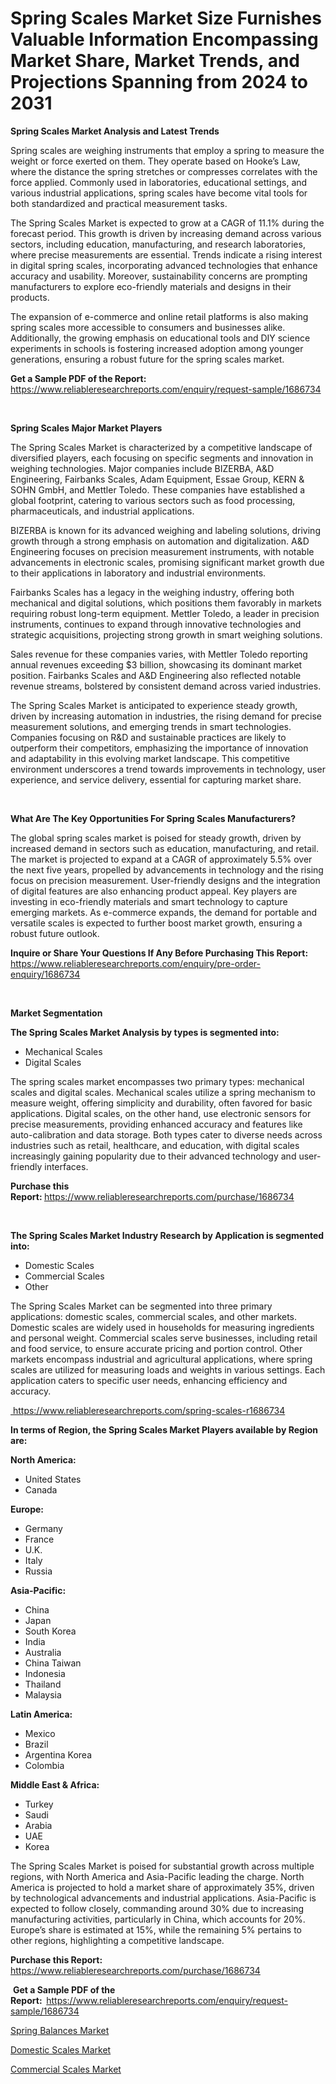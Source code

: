 <p><h1>Spring Scales Market Size Furnishes Valuable Information Encompassing Market Share, Market Trends, and Projections Spanning from 2024 to 2031</h1></p><p><strong>Spring Scales Market Analysis and Latest Trends</strong></p>
<p><p>Spring scales are weighing instruments that employ a spring to measure the weight or force exerted on them. They operate based on Hooke’s Law, where the distance the spring stretches or compresses correlates with the force applied. Commonly used in laboratories, educational settings, and various industrial applications, spring scales have become vital tools for both standardized and practical measurement tasks.</p><p>The Spring Scales Market is expected to grow at a CAGR of 11.1% during the forecast period. This growth is driven by increasing demand across various sectors, including education, manufacturing, and research laboratories, where precise measurements are essential. Trends indicate a rising interest in digital spring scales, incorporating advanced technologies that enhance accuracy and usability. Moreover, sustainability concerns are prompting manufacturers to explore eco-friendly materials and designs in their products. </p><p>The expansion of e-commerce and online retail platforms is also making spring scales more accessible to consumers and businesses alike. Additionally, the growing emphasis on educational tools and DIY science experiments in schools is fostering increased adoption among younger generations, ensuring a robust future for the spring scales market.</p></p>
<p><strong>Get a Sample PDF of the Report:&nbsp;</strong> <a href="https://www.reliableresearchreports.com/enquiry/request-sample/1686734?utm_campaign=40&utm_medium=2&utm_source=Github&utm_content=ia&utm_term=31122024&utm_id=spring-scales">https://www.reliableresearchreports.com/enquiry/request-sample/1686734</a></p>
<p>&nbsp;</p>
<p><strong>Spring Scales Major Market Players</strong></p>
<p><p>The Spring Scales Market is characterized by a competitive landscape of diversified players, each focusing on specific segments and innovation in weighing technologies. Major companies include BIZERBA, A&D Engineering, Fairbanks Scales, Adam Equipment, Essae Group, KERN & SOHN GmbH, and Mettler Toledo. These companies have established a global footprint, catering to various sectors such as food processing, pharmaceuticals, and industrial applications.</p><p>BIZERBA is known for its advanced weighing and labeling solutions, driving growth through a strong emphasis on automation and digitalization. A&D Engineering focuses on precision measurement instruments, with notable advancements in electronic scales, promising significant market growth due to their applications in laboratory and industrial environments.</p><p>Fairbanks Scales has a legacy in the weighing industry, offering both mechanical and digital solutions, which positions them favorably in markets requiring robust long-term equipment. Mettler Toledo, a leader in precision instruments, continues to expand through innovative technologies and strategic acquisitions, projecting strong growth in smart weighing solutions.</p><p>Sales revenue for these companies varies, with Mettler Toledo reporting annual revenues exceeding $3 billion, showcasing its dominant market position. Fairbanks Scales and A&D Engineering also reflected notable revenue streams, bolstered by consistent demand across varied industries.</p><p>The Spring Scales Market is anticipated to experience steady growth, driven by increasing automation in industries, the rising demand for precise measurement solutions, and emerging trends in smart technologies. Companies focusing on R&D and sustainable practices are likely to outperform their competitors, emphasizing the importance of innovation and adaptability in this evolving market landscape. This competitive environment underscores a trend towards improvements in technology, user experience, and service delivery, essential for capturing market share.</p></p>
<p>&nbsp;</p>
<p><strong>What Are The Key Opportunities For Spring Scales Manufacturers?</strong></p>
<p><p>The global spring scales market is poised for steady growth, driven by increased demand in sectors such as education, manufacturing, and retail. The market is projected to expand at a CAGR of approximately 5.5% over the next five years, propelled by advancements in technology and the rising focus on precision measurement. User-friendly designs and the integration of digital features are also enhancing product appeal. Key players are investing in eco-friendly materials and smart technology to capture emerging markets. As e-commerce expands, the demand for portable and versatile scales is expected to further boost market growth, ensuring a robust future outlook.</p></p>
<p><strong>Inquire or Share Your Questions If Any Before Purchasing This Report:</strong> <a href="https://www.reliableresearchreports.com/enquiry/pre-order-enquiry/1686734?utm_campaign=40&utm_medium=2&utm_source=Github&utm_content=ia&utm_term=31122024&utm_id=spring-scales">https://www.reliableresearchreports.com/enquiry/pre-order-enquiry/1686734</a></p>
<p>&nbsp;</p>
<p><strong>Market Segmentation</strong></p>
<p><strong>The Spring Scales Market Analysis by types is segmented into:</strong></p>
<p><ul><li>Mechanical Scales</li><li>Digital Scales</li></ul></p>
<p><p>The spring scales market encompasses two primary types: mechanical scales and digital scales. Mechanical scales utilize a spring mechanism to measure weight, offering simplicity and durability, often favored for basic applications. Digital scales, on the other hand, use electronic sensors for precise measurements, providing enhanced accuracy and features like auto-calibration and data storage. Both types cater to diverse needs across industries such as retail, healthcare, and education, with digital scales increasingly gaining popularity due to their advanced technology and user-friendly interfaces.</p></p>
<p><strong>Purchase this Report:&nbsp;</strong><a href="https://www.reliableresearchreports.com/purchase/1686734?utm_campaign=40&utm_medium=2&utm_source=Github&utm_content=ia&utm_term=31122024&utm_id=spring-scales">https://www.reliableresearchreports.com/purchase/1686734</a></p>
<p>&nbsp;</p>
<p><strong>The Spring Scales Market Industry Research by Application is segmented into:</strong></p>
<p><ul><li>Domestic Scales</li><li>Commercial Scales</li><li>Other</li></ul></p>
<p><p>The Spring Scales Market can be segmented into three primary applications: domestic scales, commercial scales, and other markets. Domestic scales are widely used in households for measuring ingredients and personal weight. Commercial scales serve businesses, including retail and food service, to ensure accurate pricing and portion control. Other markets encompass industrial and agricultural applications, where spring scales are utilized for measuring loads and weights in various settings. Each application caters to specific user needs, enhancing efficiency and accuracy.</p></p>
<p><a href="https://www.reliableresearchreports.com/spring-scales-r1686734?utm_campaign=40&utm_medium=2&utm_source=Github&utm_content=ia&utm_term=31122024&utm_id=spring-scales">&nbsp;https://www.reliableresearchreports.com/spring-scales-r1686734</a></p>
<p><strong>In terms of Region, the Spring Scales Market Players available by Region are:</strong></p>
<p>
    <p> <strong> North America: </strong>
        <ul>
            <li>United States</li>
            <li>Canada</li>
        </ul>
        </p> 
    <p> <strong> Europe: </strong>
        <ul>
            <li>Germany</li>
            <li>France</li>
            <li>U.K.</li>
            <li>Italy</li>
            <li>Russia</li>
        </ul>
        </p> 
    <p> <strong> Asia-Pacific: </strong>
        <ul>
            <li>China</li>
            <li>Japan</li>
            <li>South Korea</li>
            <li>India</li>
            <li>Australia</li>
            <li>China Taiwan</li>
            <li>Indonesia</li>
            <li>Thailand</li>
            <li>Malaysia</li>
        </ul>
        </p> 
    <p> <strong> Latin America: </strong>
        <ul>
            <li>Mexico</li>
            <li>Brazil</li>
            <li>Argentina Korea</li>
            <li>Colombia</li>
        </ul>
        </p> 
    <p> <strong> Middle East & Africa: </strong>
        <ul>
            <li>Turkey</li>
            <li>Saudi</li>
            <li>Arabia</li>
            <li>UAE</li>
            <li>Korea</li>
        </ul>
    </p>
    </p>
<p><p>The Spring Scales Market is poised for substantial growth across multiple regions, with North America and Asia-Pacific leading the charge. North America is projected to hold a market share of approximately 35%, driven by technological advancements and industrial applications. Asia-Pacific is expected to follow closely, commanding around 30% due to increasing manufacturing activities, particularly in China, which accounts for 20%. Europe’s share is estimated at 15%, while the remaining 5% pertains to other regions, highlighting a competitive landscape.</p></p>
<p><strong>Purchase this Report: </strong><a href="https://www.reliableresearchreports.com/purchase/1686734?utm_campaign=40&utm_medium=2&utm_source=Github&utm_content=ia&utm_term=31122024&utm_id=spring-scales">https://www.reliableresearchreports.com/purchase/1686734</a></p>
<p>&nbsp;<strong>Get a Sample PDF of the Report:&nbsp;&nbsp;</strong><a href="https://www.reliableresearchreports.com/enquiry/request-sample/1686734?utm_campaign=40&utm_medium=2&utm_source=Github&utm_content=ia&utm_term=31122024&utm_id=spring-scales">https://www.reliableresearchreports.com/enquiry/request-sample/1686734</a></p>
<p><strong></strong></p>
<p><p><a href="https://github.com/tanekacalderon743/Market-Research-Report-List-1/blob/main/spring-balances-market.md?utm_campaign=40&utm_medium=2&utm_source=Github&utm_content=ia&utm_term=31122024&utm_id=spring-scales">Spring Balances Market</a></p><p><a href="https://github.com/klaassenmackenzie6/Market-Research-Report-List-1/blob/main/domestic-scales-market.md?utm_campaign=40&utm_medium=2&utm_source=Github&utm_content=ia&utm_term=31122024&utm_id=spring-scales">Domestic Scales Market</a></p><p><a href="https://github.com/lvaill871987/Market-Research-Report-List-1/blob/main/commercial-scales-market.md?utm_campaign=40&utm_medium=2&utm_source=Github&utm_content=ia&utm_term=31122024&utm_id=spring-scales">Commercial Scales Market</a></p></p>